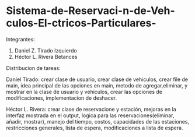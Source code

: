 # Sistema-de-Reservaci-n-de-Veh-culos-El-ctricos-Particulares-
Integrantes:
1. Daniel Z. Tirado Izquierdo
2. Héctor L. Rivera Betances 

Distribucion de tareas:

Daniel Tirado: crear clase de usuario, crear clase de vehiculos, crear file de main, idea principal de las opciones en main, metodo de agregar,eliminar, y mostrar en la clase de usuario y vehiculos, crear las opciones de modificaciones, implementacion de deshacer.

Héctor L. Rivera: crear clase de reservacione y estación, mejoras en la interfaz mostrada en el output, logica para las reservaciones(eliminar, añadir, mostrar), manejo del tiempo, costos, capacidades de las estaciones, restricciones generales, lista de espera, modificaciones a lista de espera.


